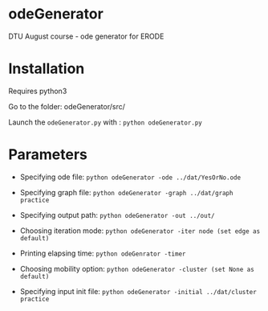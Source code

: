 # odeGenerator
DTU August course - ode generator for ERODE

# Installation
Requires python3

Go to the folder: odeGenerator/src/

Launch the `odeGenerator.py` with : `python odeGenerator.py`


# Parameters
- Specifying ode file: `python odeGenerator -ode ../dat/YesOrNo.ode`

- Specifying graph file: `python odeGenerator -graph ../dat/graph practice`

- Specifying output path: `python odeGenerator -out ../out/`

- Choosing iteration mode: `python odeGenerator -iter node (set edge as default)`

- Printing elapsing time: `python odeGenrator -timer`

- Choosing mobility option: `python odeGenerator -cluster (set None as default)`

- Specifying input init file: `python odeGenerator -initial ../dat/cluster practice`
